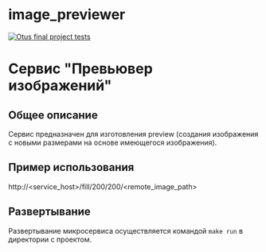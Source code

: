 # image_previewer

[![Otus final project tests](https://github.com/VladislavTyurin/image_previewer/actions/workflows/tests.yml/badge.svg)](https://github.com/VladislavTyurin/image_previewer/actions/workflows/tests.yml)


# Сервис "Превьювер изображений"

## Общее описание
Сервис предназначен для изготовления preview (создания изображения
с новыми размерами на основе имеющегося изображения).

## Пример использования
http://<service_host>/fill/200/200/<remote_image_path>

## Развертывание
Развертывание микросервиса осуществляется командой `make run` в директории с проектом.



